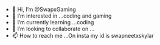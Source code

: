 - 👋 Hi, I’m @SwapxGaming
- 👀 I’m interested in ...coding and gaming
- 🌱 I’m currently learning ...coding
- 💞️ I’m looking to collaborate on ...
- 📫 How to reach me ...On insta my id is swapneetxskylar

<!---
SwapxGaming/SwapxGaming is a ✨ special ✨ repository because its `README.md` (this file) appears on your GitHub profile.
You can click the Preview link to take a look at your changes.
--->
